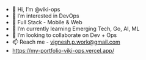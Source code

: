 - 👋 Hi, I’m @viki-ops
- 👀 I’m interested in DevOps
- 🌱 Full Stack - Mobile & Web
- 🌱 I’m currently learning Emerging Tech, Go, AI, ML
- 💞️ I’m looking to collaborate on Dev + Ops
- 📫 Reach me - vignesh.p.work@gmail.com
- https://my-portfolio-viki-ops.vercel.app/

<!---
viki-ops/viki-ops is a ✨ special ✨ repository because its `README.md` (this file) appears on your GitHub profile.
You can click the Preview link to take a look at your changes.
--->

